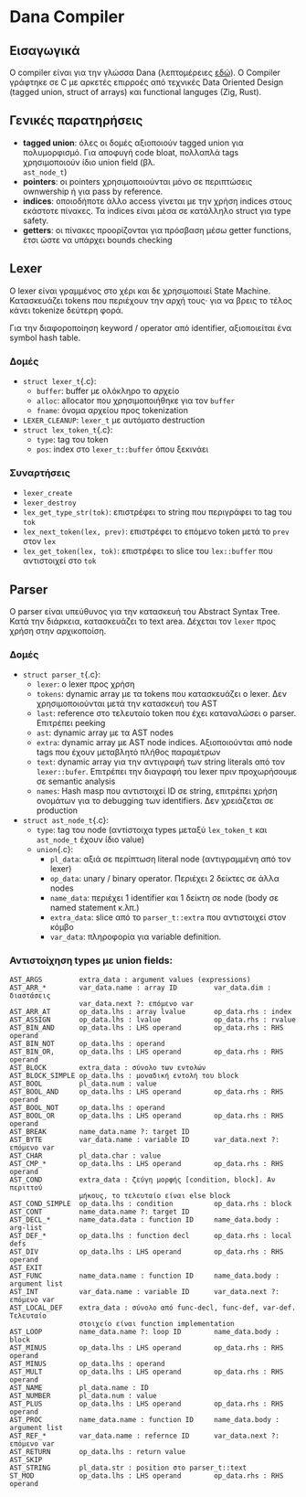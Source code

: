 # Dana Compiler
## Εισαγωγικά

Ο compiler είναι για την γλώσσα Dana (λεπτομέρειες [εδώ](https://courses.softlab.ntua.gr/compilers/2025a/dana2025.pdf)). Ο Compiler γράφτηκε σε
C με αρκετές επιρροές από τεχνικές Data Oriented Design (tagged union, struct of 
arrays) και functional languges (Zig, Rust).

## Γενικές παρατηρήσεις

- **tagged union**: όλες οι δομές αξιοποιούν tagged union για πολυμορφισμό. Για 
  αποφυγή code bloat, πολλαπλά tags χρησιμοποιούν ίδιο union field (βλ.  
  `ast_node_t`)
- **pointers**: οι pointers χρησιμοποιούνται μόνο σε περιπτώσεις ownwership ή 
  για pass by reference.
- **indices**: οποιοδήποτε άλλο access γίνεται με την χρήση indices στους 
  εκάστοτε πίνακες. Τα indices είναι μέσα σε κατάλληλο struct για type safety.
- **getters**: οι πίνακες προορίζονται για πρόσβαση μέσω getter functions, έτσι 
  ώστε να υπάρχει bounds checking

## Lexer

Ο lexer είναι γραμμένος στο χέρι και δε χρησιμοποιεί State Machine. Κατασκευάζει 
tokens που περιέχουν την αρχή τους· για να βρεις το τέλος κάνει tokenize δεύτερη 
φορά.

Για την διαφοροποίηση keyword / operator από identifier, αξιοποιείται ένα symbol 
hash table.

### Δομές

- `struct lexer_t`{.c}:
    - `buffer`: buffer με ολόκληρο το αρχείο
    - `alloc`: allocator που χρησιμοποιήθηκε για τον `buffer`
    - `fname`: όνομα αρχείου προς tokenization
- `LEXER_CLEANUP`: `lexer_t` με αυτόματο destruction
-  `struct lex_token_t`{.c}:
    - `type`: tag του token
    - `pos`: index στο `lexer_t::buffer` όπου ξεκινάει

### Συναρτήσεις

- `lexer_create`
- `lexer_destroy`
- `lex_get_type_str(tok)`: επιστρέφει το string που περιγράφει το tag του `tok`
- `lex_next_token(lex, prev)`: επιστρέφει το επόμενο token μετά το `prev` στον 
  `lex`
- `lex_get_token(lex, tok)`: επιστρέφει το slice του `lex::buffer` που 
  αντιστοιχεί στο `tok`

## Parser

Ο parser είναι υπεύθυνος για την κατασκευή του Abstract Syntax Tree. Κατά την 
διάρκεια, κατασκευάζει το text area. Δέχεται τον `lexer` προς χρήση στην 
αρχικοποίση.

### Δομές

- `struct parser_t`{.c}:
    - `lexer`: ο lexer προς χρήση
    - `tokens`: dynamic array με τα tokens που κατασκευάζει ο lexer. Δεν 
      χρησιμοποιούνται μετά την κατασκευή του AST
    - `last`: reference στο τελευταίο token που έχει καταναλώσει ο parser. 
      Επιτρέπει peeking
    - `ast`: dynamic array με τα AST nodes
    - `extra`: dynamic array με AST node indices. Αξιοποιούνται από node tags 
      που έχουν μεταβλητό πλήθος παραμέτρων
    - `text`: dynamic array για την αντιγραφή των string literals από τον 
      `lexer::bufer`. Επιτρέπει την διαγραφή του lexer πριν προχωρήσουμε σε 
      semantic analysis
    - `names`: Hash masp που αντιστοιχεί ID σε string, επιτρέπει χρήση ονομάτων 
      για το debugging των identifiers. Δεν χρειάζεται σε production
- `struct ast_node_t`{.c}:
    - `type`: tag του node (αντίστοιχα types μεταξύ `lex_token_t` και 
      `ast_node_t` έχουν ίδιο value)
    - `union`{.c}:
        - `pl_data`: αξιά σε περίπτωση literal node (αντιγραμμένη από τον lexer)
        - `op_data`: unary / binary operator. Περιέχει 2 δείκτες σε άλλα nodes
        - `name_data`: περιέχει 1 identifier και 1 δείκτη σε node (body σε named 
          statement κ.λπ.)
        - `extra_data`: slice από το `parser_t::extra` που αντιστοιχεί στον 
          κόμβο
        - `var_data`: πληροφορία για variable definition.

### Αντιστοίχηση types με union fields:
```
AST_ARGS         extra_data : argument values (expressions)
AST_ARR_*        var_data.name : array ID         var_data.dim : διαστάσεις
                 var_data.next ?: επόμενο var
AST_ARR_AT       op_data.lhs : array lvalue       op_data.rhs : index
AST_ASSIGN       op_data.lhs : lvalue             op_data.rhs : rvalue
AST_BIN_AND      op_data.lhs : LHS operand        op_data.rhs : RHS operand
AST_BIN_NOT      op_data.lhs : operand
AST_BIN_OR,      op_data.lhs : LHS operand        op_data.rhs : RHS operand
AST_BLOCK        extra_data : σύνολο των εντολών
AST_BLOCK_SIMPLE op_data.lhs : μοναδική εντολή του block
AST_BOOL         pl_data.num : value
AST_BOOL_AND     op_data.lhs : LHS operand        op_data.rhs : RHS operand
AST_BOOL_NOT     op_data.lhs : operand
AST_BOOL_OR      op_data.lhs : LHS operand        op_data.rhs : RHS operand
AST_BREAK        name_data.name ?: target ID
AST_BYTE         var_data.name : variable ID      var_data.next ?: επόμενο var
AST_CHAR         pl_data.char : value
AST_CMP_*        op_data.lhs : LHS operand        op_data.rhs : RHS operand
AST_COND         extra_data : ζεύγη μορφής [condition, block]. Αν περιττού
                 μήκους, το τελευταίο είναι else block
AST_COND_SIMPLE  op_data.lhs : condition          op_data.rhs : block
AST_CONT         name_data.name ?: target ID
AST_DECL_*       name_data.data : function ID     name_data.body : arg-list
AST_DEF_*        op_data.lhs : function decl      op_data.rhs : local defs
AST_DIV          op_data.lhs : LHS operand        op_data.rhs : RHS operand
AST_EXIT
AST_FUNC         name_data.name : function ID     name_data.body : argument list
AST_INT          var_data.name : variable ID      var_data.next ?: επόμενο var
AST_LOCAL_DEF    extra_data : σύνολο από func-decl, func-def, var-def. Τελευταίο
                 στοιχείο είναι function implementation
AST_LOOP         name_data.name ?: loop ID        name_data.body : block
AST_MINUS        op_data.lhs : LHS operand        op_data.rhs : RHS operand
AST_MINUS        op_data.lhs : operand
AST_MULT         op_data.lhs : LHS operand        op_data.rhs : RHS operand
AST_NAME         pl_data.name : ID
AST_NUMBER       pl_data.num : value
AST_PLUS         op_data.lhs : LHS operand        op_data.rhs : RHS operand
AST_PROC         name_data.name : function ID     name_data.body : argument list
AST_REF_*        var_data.name : refernce ID      var_data.next ?: επόμενο var
AST_RETURN       op_data.lhs : return value
AST_SKIP
AST_STRING       pl_data.str : position στο parser_t::text
ST_MOD           op_data.lhs : LHS operand        op_data.rhs : RHS operand

```
